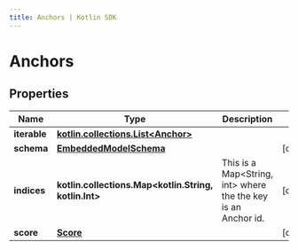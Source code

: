 ```yaml
---
title: Anchors | Kotlin SDK
---
```



# Anchors

## Properties
Name | Type | Description | Notes
------------ | ------------- | ------------- | -------------
**iterable** | [**kotlin.collections.List&lt;Anchor&gt;**](Anchor) |  | 
**schema** | [**EmbeddedModelSchema**](EmbeddedModelSchema) |  |  [optional]
**indices** | **kotlin.collections.Map&lt;kotlin.String, kotlin.Int&gt;** | This is a Map&lt;String, int&gt; where the the key is an Anchor id. |  [optional]
**score** | [**Score**](Score) |  |  [optional]




